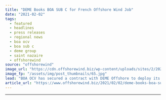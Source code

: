 ```yaml
---
title: "DEME Books BOA SUB C for French Offshore Wind Job"
date: "2021-02-02"
tags: 
  - featured
  - headlines
  - press releases
  - regional news
  - boa ocv
  - boa sub c
  - deme group
  - saint nazaire
  - offshorewind
source: "offshorewind"
image_url: "https://cdn.offshorewind.biz/wp-content/uploads/sites/2/2021/02/02154012/DEME-Rebooks-BOA-SUB-C.jpg"
image_fp: "/assets/img/post_thumbnails/65.jpg"
lead: "BOA OCV has secured a contract with DEME Offshore to deploy its subsea construction"
article_url: "https://www.offshorewind.biz/2021/02/02/deme-books-boa-sub-c-for-french-offshore-wind-job/"
---
```


---
